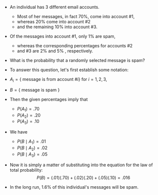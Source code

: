 - An individual has 3 different email accounts. 
	- Most of her messages, in fact 70%, come into account #1, 
	- whereas ${20}\%$ come into account #2 
	- and the remaining ${10}\%$ into account #3. 
- Of the messages into account #1, only 1% are spam, 
	- whereas the corresponding percentages for accounts #2
	- and #3 are $2\%$ and $5\%$ , respectively. 

- What is the probability that a randomly selected message is spam?

- To answer this question, let's first establish some notation:
- ${A}_{i} = \{$ message is from account $\# i\}$ for $i = 1,2,3,$
- $B = \{$ message is spam $\}$

- Then the given percentages imply that
	- $P\left( {A}_{1}\right) = {.70}$
	- $P\left( {A}_{2}\right) = {.20}$
	- $P\left( {A}_{3}\right) = {.10}$
- We have
	- $P\left( {B \mid {A}_{1}}\right) = {.01}$
	- $P\left( {B \mid {A}_{2}}\right) = {.02}$
	- $P\left( {B \mid {A}_{3}}\right) = {.05}$

- Now it is simply a matter of substituting into the equation for the law of total probability:
$$
P\left( B\right) = \left( {.01}\right) \left( {.70}\right) + \left( {.02}\right) \left( {.20}\right) + \left( {.05}\right) \left( {.10}\right) = {.016}
$$
- In the long run, ${1.6}\%$ of this individual's messages will be spam.